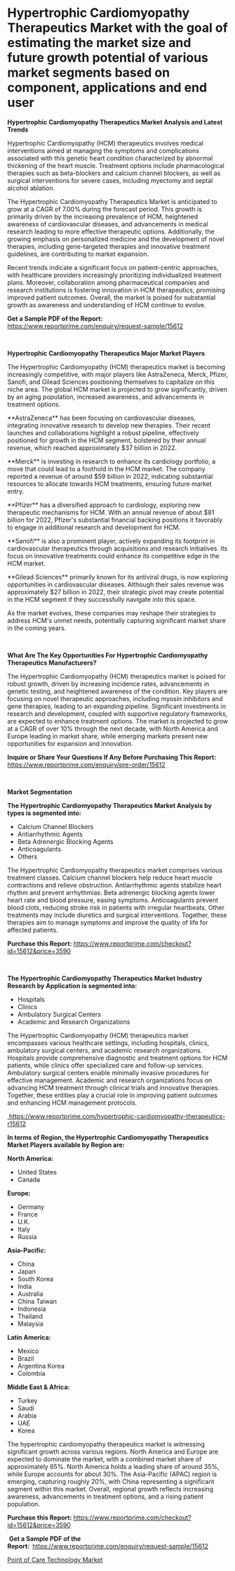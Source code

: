 <p><h1>Hypertrophic Cardiomyopathy Therapeutics Market with the goal of estimating the market size and future growth potential of various market segments based on component, applications and end user</h1></p><p><strong>Hypertrophic Cardiomyopathy Therapeutics Market Analysis and Latest Trends</strong></p>
<p><p>Hypertrophic Cardiomyopathy (HCM) therapeutics involves medical interventions aimed at managing the symptoms and complications associated with this genetic heart condition characterized by abnormal thickening of the heart muscle. Treatment options include pharmacological therapies such as beta-blockers and calcium channel blockers, as well as surgical interventions for severe cases, including myectomy and septal alcohol ablation.</p><p>The Hypertrophic Cardiomyopathy Therapeutics Market is anticipated to grow at a CAGR of 7.00% during the forecast period. This growth is primarily driven by the increasing prevalence of HCM, heightened awareness of cardiovascular diseases, and advancements in medical research leading to more effective therapeutic options. Additionally, the growing emphasis on personalized medicine and the development of novel therapies, including gene-targeted therapies and innovative treatment guidelines, are contributing to market expansion.</p><p>Recent trends indicate a significant focus on patient-centric approaches, with healthcare providers increasingly prioritizing individualized treatment plans. Moreover, collaboration among pharmaceutical companies and research institutions is fostering innovation in HCM therapeutics, promising improved patient outcomes. Overall, the market is poised for substantial growth as awareness and understanding of HCM continue to evolve.</p></p>
<p><strong>Get a Sample PDF of the Report:&nbsp;</strong> <a href="https://www.reportprime.com/enquiry/request-sample/15612?utm_campaign=3169&utm_medium=2&utm_source=Github&utm_content=ia&utm_term=20032025&utm_id=hypertrophic-cardiomyopathy-therapeutics">https://www.reportprime.com/enquiry/request-sample/15612</a></p>
<p>&nbsp;</p>
<p><strong>Hypertrophic Cardiomyopathy Therapeutics Major Market Players</strong></p>
<p><p>The Hypertrophic Cardiomyopathy (HCM) therapeutics market is becoming increasingly competitive, with major players like AstraZeneca, Merck, Pfizer, Sanofi, and Gilead Sciences positioning themselves to capitalize on this niche area. The global HCM market is projected to grow significantly, driven by an aging population, increased awareness, and advancements in treatment options.</p><p>**AstraZeneca** has been focusing on cardiovascular diseases, integrating innovative research to develop new therapies. Their recent launches and collaborations highlight a robust pipeline, effectively positioned for growth in the HCM segment, bolstered by their annual revenue, which reached approximately $37 billion in 2022.</p><p>**Merck** is investing in research to enhance its cardiology portfolio, a move that could lead to a foothold in the HCM market. The company reported a revenue of around $59 billion in 2022, indicating substantial resources to allocate towards HCM treatments, ensuring future market entry.</p><p>**Pfizer** has a diversified approach to cardiology, exploring new therapeutic mechanisms for HCM. With an annual revenue of about $81 billion for 2022, Pfizer's substantial financial backing positions it favorably to engage in additional research and development for HCM.</p><p>**Sanofi** is also a prominent player, actively expanding its footprint in cardiovascular therapeutics through acquisitions and research initiatives. Its focus on innovative treatments could enhance its competitive edge in the HCM market.</p><p>**Gilead Sciences** primarily known for its antiviral drugs, is now exploring opportunities in cardiovascular diseases. Although their sales revenue was approximately $27 billion in 2022, their strategic pivot may create potential in the HCM segment if they successfully navigate into this space.</p><p>As the market evolves, these companies may reshape their strategies to address HCM's unmet needs, potentially capturing significant market share in the coming years.</p></p>
<p>&nbsp;</p>
<p><strong>What Are The Key Opportunities For Hypertrophic Cardiomyopathy Therapeutics Manufacturers?</strong></p>
<p><p>The Hypertrophic Cardiomyopathy (HCM) therapeutics market is poised for robust growth, driven by increasing incidence rates, advancements in genetic testing, and heightened awareness of the condition. Key players are focusing on novel therapeutic approaches, including myosin inhibitors and gene therapies, leading to an expanding pipeline. Significant investments in research and development, coupled with supportive regulatory frameworks, are expected to enhance treatment options. The market is projected to grow at a CAGR of over 10% through the next decade, with North America and Europe leading in market share, while emerging markets present new opportunities for expansion and innovation.</p></p>
<p><strong>Inquire or Share Your Questions If Any Before Purchasing This Report:</strong> <a href="https://www.reportprime.com/enquiry/pre-order/15612?utm_campaign=3169&utm_medium=2&utm_source=Github&utm_content=ia&utm_term=20032025&utm_id=hypertrophic-cardiomyopathy-therapeutics">https://www.reportprime.com/enquiry/pre-order/15612</a></p>
<p>&nbsp;</p>
<p><strong>Market Segmentation</strong></p>
<p><strong>The Hypertrophic Cardiomyopathy Therapeutics Market Analysis by types is segmented into:</strong></p>
<p><ul><li>Calcium Channel Blockers</li><li>Antiarrhythmic Agents</li><li>Beta Adrenergic Blocking Agents</li><li>Anticoagulants</li><li>Others</li></ul></p>
<p><p>The Hypertrophic Cardiomyopathy therapeutics market comprises various treatment classes. Calcium channel blockers help reduce heart muscle contractions and relieve obstruction. Antiarrhythmic agents stabilize heart rhythm and prevent arrhythmias. Beta adrenergic blocking agents lower heart rate and blood pressure, easing symptoms. Anticoagulants prevent blood clots, reducing stroke risk in patients with irregular heartbeats. Other treatments may include diuretics and surgical interventions. Together, these therapies aim to manage symptoms and improve the quality of life for affected patients.</p></p>
<p><strong>Purchase this Report:&nbsp;</strong><a href="https://www.reportprime.com/checkout?id=15612&price=3590&utm_campaign=3169&utm_medium=2&utm_source=Github&utm_content=ia&utm_term=20032025&utm_id=hypertrophic-cardiomyopathy-therapeutics">https://www.reportprime.com/checkout?id=15612&price=3590</a></p>
<p>&nbsp;</p>
<p><strong>The Hypertrophic Cardiomyopathy Therapeutics Market Industry Research by Application is segmented into:</strong></p>
<p><ul><li>Hospitals</li><li>Clinics</li><li>Ambulatory Surgical Centers</li><li>Academic and Research Organizations</li></ul></p>
<p><p>The Hypertrophic Cardiomyopathy (HCM) therapeutics market encompasses various healthcare settings, including hospitals, clinics, ambulatory surgical centers, and academic research organizations. Hospitals provide comprehensive diagnostic and treatment options for HCM patients, while clinics offer specialized care and follow-up services. Ambulatory surgical centers enable minimally invasive procedures for effective management. Academic and research organizations focus on advancing HCM treatment through clinical trials and innovative therapies. Together, these entities play a crucial role in improving patient outcomes and enhancing HCM management protocols.</p></p>
<p><a href="https://www.reportprime.com/hypertrophic-cardiomyopathy-therapeutics-r15612?utm_campaign=3169&utm_medium=2&utm_source=Github&utm_content=ia&utm_term=20032025&utm_id=hypertrophic-cardiomyopathy-therapeutics">&nbsp;https://www.reportprime.com/hypertrophic-cardiomyopathy-therapeutics-r15612</a></p>
<p><strong>In terms of Region, the Hypertrophic Cardiomyopathy Therapeutics Market Players available by Region are:</strong></p>
<p>
    <p> <strong> North America: </strong>
        <ul>
            <li>United States</li>
            <li>Canada</li>
        </ul>
        </p> 
    <p> <strong> Europe: </strong>
        <ul>
            <li>Germany</li>
            <li>France</li>
            <li>U.K.</li>
            <li>Italy</li>
            <li>Russia</li>
        </ul>
        </p> 
    <p> <strong> Asia-Pacific: </strong>
        <ul>
            <li>China</li>
            <li>Japan</li>
            <li>South Korea</li>
            <li>India</li>
            <li>Australia</li>
            <li>China Taiwan</li>
            <li>Indonesia</li>
            <li>Thailand</li>
            <li>Malaysia</li>
        </ul>
        </p> 
    <p> <strong> Latin America: </strong>
        <ul>
            <li>Mexico</li>
            <li>Brazil</li>
            <li>Argentina Korea</li>
            <li>Colombia</li>
        </ul>
        </p> 
    <p> <strong> Middle East & Africa: </strong>
        <ul>
            <li>Turkey</li>
            <li>Saudi</li>
            <li>Arabia</li>
            <li>UAE</li>
            <li>Korea</li>
        </ul>
    </p>
    </p>
<p><p>The hypertrophic cardiomyopathy therapeutics market is witnessing significant growth across various regions. North America and Europe are expected to dominate the market, with a combined market share of approximately 65%. North America holds a leading share of around 35%, while Europe accounts for about 30%. The Asia-Pacific (APAC) region is emerging, capturing roughly 20%, with China representing a significant segment within this market. Overall, regional growth reflects increasing awareness, advancements in treatment options, and a rising patient population.</p></p>
<p><strong>Purchase this Report: </strong><a href="https://www.reportprime.com/checkout?id=15612&price=3590&utm_campaign=3169&utm_medium=2&utm_source=Github&utm_content=ia&utm_term=20032025&utm_id=hypertrophic-cardiomyopathy-therapeutics">https://www.reportprime.com/checkout?id=15612&price=3590</a></p>
<p>&nbsp;<strong>Get a Sample PDF of the Report:&nbsp;&nbsp;</strong><a href="https://www.reportprime.com/enquiry/request-sample/15612?utm_campaign=3169&utm_medium=2&utm_source=Github&utm_content=ia&utm_term=20032025&utm_id=hypertrophic-cardiomyopathy-therapeutics">https://www.reportprime.com/enquiry/request-sample/15612</a></p>
<p><strong></strong></p>
<p><p><a href="https://github.com/lonanweaseh4/Market-Research-Report-List-1/blob/main/point-of-care-technology-market.md?utm_campaign=3169&utm_medium=2&utm_source=Github&utm_content=ia&utm_term=20032025&utm_id=hypertrophic-cardiomyopathy-therapeutics">Point of Care Technology Market</a></p></p>